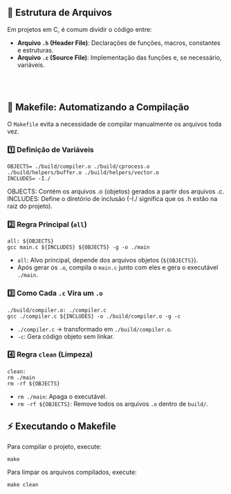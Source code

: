<h2>📌 Estrutura de Arquivos</h2>
<p>Em projetos em C, é comum dividir o código entre:</p>
<ul>
    <li><strong>Arquivo <code>.h</code> (Header File)</strong>: Declarações de funções, macros, constantes e estruturas.</li>
    <li><strong>Arquivo <code>.c</code> (Source File)</strong>: Implementação das funções e, se necessário, variáveis.</li>
</ul>

<br>
<br>
<h2>🔧 Makefile: Automatizando a Compilação</h2>
<p>O <code>Makefile</code> evita a necessidade de compilar manualmente os arquivos toda vez.</p>

<h3>1️⃣ Definição de Variáveis</h3>
<pre><code>OBJECTS= ./build/compiler.o ./build/cprocess.o ./build/helpers/buffer.o ./build/helpers/vector.o
INCLUDES= -I./</code></pre>

OBJECTS: Contém os arquivos .o (objetos) gerados a partir dos arquivos .c.<br>
INCLUDES: Define o diretório de inclusão (-I./ significa que os .h estão na raiz do projeto).

<h3>2️⃣ Regra Principal (<code>all</code>)</h3>
<pre><code>all: ${OBJECTS}
gcc main.c ${INCLUDES} ${OBJECTS} -g -o ./main</code></pre>
<ul>
    <li><code>all</code>: Alvo principal, depende dos arquivos objetos (<code>${OBJECTS}</code>).</li>
    <li>Após gerar os <code>.o</code>, compila o <code>main.c</code> junto com eles e gera o executável <code>./main</code>.</li>
</ul>

<h3>3️⃣ Como Cada <code>.c</code> Vira um <code>.o</code></h3>
<pre><code>./build/compiler.o: ./compiler.c
gcc ./compiler.c ${INCLUDES} -o ./build/compiler.o -g -c</code></pre>
<ul>
    <li><code>./compiler.c</code> → transformado em <code>./build/compiler.o</code>.</li>
    <li><code>-c</code>: Gera código objeto sem linkar.</li>
</ul>

<h3>4️⃣ Regra <code>clean</code> (Limpeza)</h3>
<pre><code>clean:
rm ./main
rm -rf ${OBJECTS}</code></pre>
<ul>
    <li><code>rm ./main</code>: Apaga o executável.</li>
    <li><code>rm -rf ${OBJECTS}</code>: Remove todos os arquivos <code>.o</code> dentro de <code>build/</code>.</li>
</ul>

<h2>⚡ Executando o Makefile</h2>
<p>Para compilar o projeto, execute:</p>
<pre><code>make</code></pre>
<p>Para limpar os arquivos compilados, execute:</p>
<pre><code>make clean</code></pre>
